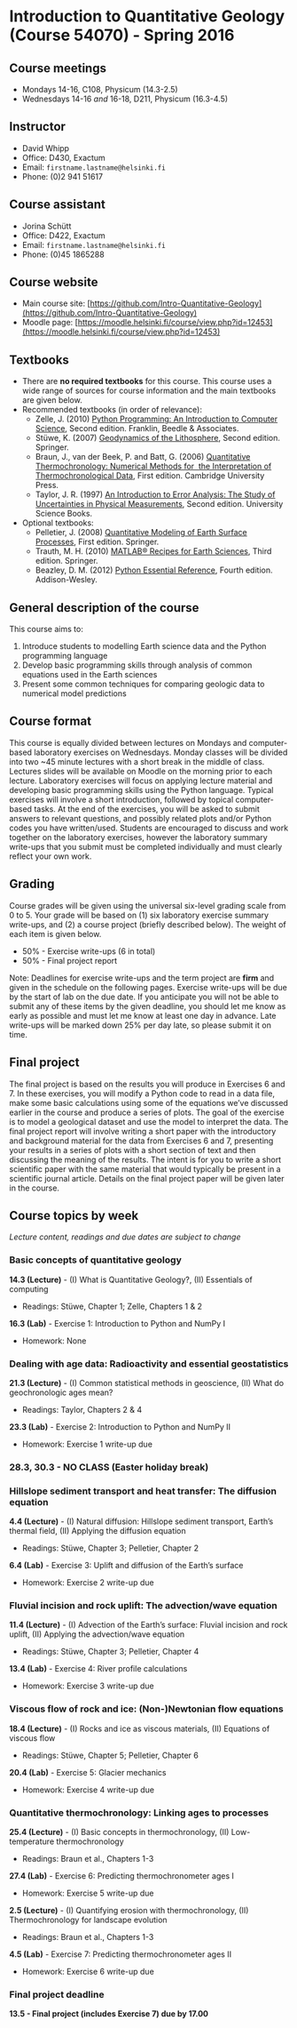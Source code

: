 # Introduction to Quantitative Geology <br /> (Course 54070) - Spring 2016

## Course meetings
- Mondays 14-16, C108, Physicum (14.3-2.5)
- Wednesdays 14-16 *and* 16-18, D211, Physicum (16.3-4.5)

## Instructor
- David Whipp
- Office: D430, Exactum
- Email: `firstname.lastname@helsinki.fi`
- Phone: (0)2 941 51617

## Course assistant
- Jorina Schütt
- Office: D422, Exactum
- Email: `firstname.lastname@helsinki.fi`
- Phone: (0)45 1865288

## Course website
- Main course site: [https://github.com/Intro-Quantitative-Geology](https://github.com/Intro-Quantitative-Geology)
- Moodle page: [https://moodle.helsinki.fi/course/view.php?id=12453](https://moodle.helsinki.fi/course/view.php?id=12453)

## Textbooks
- There are **no required textbooks** for this course. This course uses a wide range of sources for course information and the main textbooks are given below.
- Recommended textbooks (in order of relevance):
    - Zelle, J. (2010) [Python Programming: An Introduction to Computer Science](http://mcsp.wartburg.edu/zelle/python/ppics2/index.html), Second edition. Franklin, Beedle & Associates.
    - Stüwe, K. (2007) [Geodynamics of the Lithosphere](http://wegener.uni-graz.at/publication/books/geodyn2nd/), Second edition. Springer.
    - Braun, J., van der Beek, P. and Batt, G. (2006) [Quantitative Thermochronology: Numerical Methods for  the Interpretation of Thermochronological Data](http://www.cambridge.org/us/academic/subjects/earth-and-environmental-science/geochemistry-and-environmental-chemistry/quantitative-thermochronology-numerical-methods-interpretation-thermochronological-data), First edition. Cambridge University Press.
    - Taylor, J. R. (1997) [An Introduction to Error Analysis: The Study of Uncertainties in Physical Measurements](http://www.uscibooks.com/taylornb.htm), Second edition. University Science Books.
- Optional textbooks:
    - Pelletier, J. (2008) [Quantitative Modeling of Earth Surface Processes](http://www.cambridge.org/us/academic/subjects/earth-and-environmental-science/geomorphology-and-physical-geography/quantitative-modeling-earth-surface-processes?format=HB), First edition. Springer.
    - Trauth, M. H. (2010) [MATLAB® Recipes for Earth Sciences](http://www.springer.com/cn/book/9783642447167), Third edition. Springer.
    - Beazley, D. M. (2012) [Python Essential Reference](http://www.dabeaz.com/per.html), Fourth edition. Addison-Wesley.

## General description of the course
This course aims to:

1. Introduce students to modelling Earth science data and the Python programming language
2. Develop basic programming skills through analysis of common equations used in the Earth sciences
3. Present some common techniques for comparing geologic data to numerical model predictions

## Course format
This course is equally divided between lectures on Mondays and computer-based laboratory exercises on Wednesdays. Monday classes will be divided into two \~45 minute lectures with a short break in the middle of class. Lectures slides will be available on Moodle on the morning prior to each lecture. Laboratory exercises will focus on applying lecture material and developing basic programming skills using the Python language. Typical exercises will involve a short introduction, followed by topical computer-based tasks. At the end of the exercises, you will be asked to submit answers to relevant questions, and possibly related plots and/or Python codes you have written/used. Students are encouraged to discuss and work together on the laboratory exercises, however the laboratory summary write-ups that you submit must be completed individually and must clearly reflect your own work.

## Grading
Course grades will be given using the universal six-level grading scale from 0 to 5. Your grade will be based on (1) six laboratory exercise summary write-ups, and (2) a course project (briefly described below). The weight of each item is given below.
- 50% - Exercise write-ups (6 in total)
- 50% - Final project report

Note: Deadlines for exercise write-ups and the term project are **firm** and given in the schedule on the following pages. Exercise write-ups will be due by the start of lab on the due date. If you anticipate you will not be able to submit any of these items by the given deadline, you should let me know as early as possible and must let me know at least one day in advance. Late write-ups will be marked down 25\% per day late, so please submit it on time.

## Final project
The final project is based on the results you will produce in Exercises 6 and 7. In these exercises, you will modify a Python code to read in a data file, make some basic calculations using some of the equations we’ve discussed earlier in the course and produce a series of plots. The goal of the exercise is to model a geological dataset and use the model to interpret the data. The final project report will involve writing a short paper with the introductory and background material for the data from Exercises 6 and 7, presenting your results in a series of plots with a short section of text and then discussing the meaning of the results. The intent is for you to write a short scientific paper with the same material that would typically be present in a scientific journal article. Details on the final project paper will be given later in the course.

## Course topics by week
*Lecture content, readings and due dates are subject to change*
### Basic concepts of quantitative geology
**14.3 (Lecture)** - (I) What is Quantitative Geology?, (II) Essentials of computing
- Readings: Stüwe, Chapter 1; Zelle, Chapters 1 & 2

**16.3 (Lab)** - Exercise 1: Introduction to Python and NumPy I
- Homework: None

### Dealing with age data: Radioactivity and essential geostatistics
**21.3 (Lecture)** - (I) Common statistical methods in geoscience, (II) What do geochronologic ages mean?
- Readings: Taylor, Chapters 2 & 4

**23.3 (Lab)** - Exercise 2: Introduction to Python and NumPy II
- Homework: Exercise 1 write-up due

### 28.3, 30.3 - NO CLASS (Easter holiday break)

### Hillslope sediment transport and heat transfer: The diffusion equation 
**4.4 (Lecture)** - (I) Natural diffusion: Hillslope sediment transport, Earth’s thermal field, (II) Applying the diffusion equation
- Readings: Stüwe, Chapter 3; Pelletier, Chapter 2

**6.4 (Lab)** - Exercise 3: Uplift and diffusion of the Earth’s surface
- Homework: Exercise 2 write-up due

### Fluvial incision and rock uplift: The advection/wave equation
**11.4 (Lecture)** - (I) Advection of the Earth’s surface: Fluvial incision and rock uplift, (II) Applying the advection/wave equation
- Readings: Stüwe, Chapter 3; Pelletier, Chapter 4

**13.4 (Lab)** - Exercise 4: River profile calculations
- Homework: Exercise 3 write-up due

### Viscous flow of rock and ice: (Non-)Newtonian flow equations
**18.4 (Lecture)** - (I) Rocks and ice as viscous materials, (II) Equations of viscous flow
- Readings: Stüwe, Chapter 5; Pelletier, Chapter 6

**20.4 (Lab)** - Exercise 5: Glacier mechanics
- Homework: Exercise 4 write-up due

### Quantitative thermochronology: Linking ages to processes
**25.4 (Lecture)** - (I) Basic concepts in thermochronology, (II) Low-temperature thermochronology
- Readings: Braun et al., Chapters 1-3

**27.4 (Lab)** - Exercise 6: Predicting thermochronometer ages I
- Homework: Exercise 5 write-up due

**2.5 (Lecture)** - (I) Quantifying erosion with thermochronology, (II) Thermochronology for landscape evolution
- Readings: Braun et al., Chapters 1-3

**4.5 (Lab)** - Exercise 7: Predicting thermochronometer ages II
- Homework: Exercise 6 write-up due

### Final project deadline
**13.5 - Final project (includes Exercise 7) due by 17.00**
